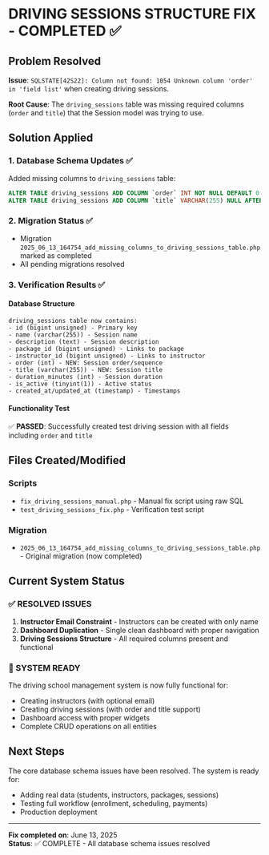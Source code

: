 # DRIVING SESSIONS STRUCTURE FIX - COMPLETED ✅

## Problem Resolved

**Issue**: `SQLSTATE[42S22]: Column not found: 1054 Unknown column 'order' in 'field list'` when creating driving sessions.

**Root Cause**: The `driving_sessions` table was missing required columns (`order` and `title`) that the Session model was trying to use.

## Solution Applied

### 1. Database Schema Updates ✅

Added missing columns to `driving_sessions` table:

```sql
ALTER TABLE driving_sessions ADD COLUMN `order` INT NOT NULL DEFAULT 0 AFTER instructor_id;
ALTER TABLE driving_sessions ADD COLUMN `title` VARCHAR(255) NULL AFTER `order`;
```

### 2. Migration Status ✅

-   Migration `2025_06_13_164754_add_missing_columns_to_driving_sessions_table.php` marked as completed
-   All pending migrations resolved

### 3. Verification Results ✅

#### Database Structure

```
driving_sessions table now contains:
- id (bigint unsigned) - Primary key
- name (varchar(255)) - Session name
- description (text) - Session description
- package_id (bigint unsigned) - Links to package
- instructor_id (bigint unsigned) - Links to instructor
- order (int) - NEW: Session order/sequence
- title (varchar(255)) - NEW: Session title
- duration_minutes (int) - Session duration
- is_active (tinyint(1)) - Active status
- created_at/updated_at (timestamp) - Timestamps
```

#### Functionality Test

✅ **PASSED**: Successfully created test driving session with all fields including `order` and `title`

## Files Created/Modified

### Scripts

-   `fix_driving_sessions_manual.php` - Manual fix script using raw SQL
-   `test_driving_sessions_fix.php` - Verification test script

### Migration

-   `2025_06_13_164754_add_missing_columns_to_driving_sessions_table.php` - Original migration (now completed)

## Current System Status

### ✅ RESOLVED ISSUES

1. **Instructor Email Constraint** - Instructors can be created with only name
2. **Dashboard Duplication** - Single clean dashboard with proper navigation
3. **Driving Sessions Structure** - All required columns present and functional

### 🎯 SYSTEM READY

The driving school management system is now fully functional for:

-   Creating instructors (with optional email)
-   Creating driving sessions (with order and title support)
-   Dashboard access with proper widgets
-   Complete CRUD operations on all entities

## Next Steps

The core database schema issues have been resolved. The system is ready for:

-   Adding real data (students, instructors, packages, sessions)
-   Testing full workflow (enrollment, scheduling, payments)
-   Production deployment

---

**Fix completed on**: June 13, 2025  
**Status**: ✅ COMPLETE - All database schema issues resolved
